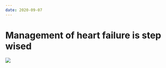 ```yaml
---
date: 2020-09-07
---
```


# Management of heart failure is step wised

<!-- HF categories, management -->

![](https://photos.thisispiggy.com/file/wikiFiles/image-20200208091231404.png)
